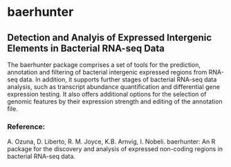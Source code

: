 # baerhunter
## Detection and Analyis of Expressed Intergenic Elements in Bacterial RNA-seq Data
The baerhunter package comprises a set of tools for the prediction, annotation and filtering of 
bacterial intergenic expressed regions from RNA-seq data. In addition, it supports further stages 
of bacterial RNA-seq data analysis, such as transcript abundance quantification and differential 
gene expression testing. It also offers additional options for the selection of genomic features 
by their expression strength and editing of the annotation file.

### Reference:
A. Ozuna, D. Liberto, R. M. Joyce, K.B. Arnvig, I. Nobeli. baerhunter: An R package for the discovery 
and analysis of expressed non-coding regions in bacterial RNA-seq data.
